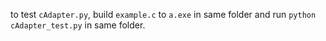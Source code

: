 to test `cAdapter.py`, build `example.c` to `a.exe` in same folder
and run `python cAdapter_test.py` in same folder.